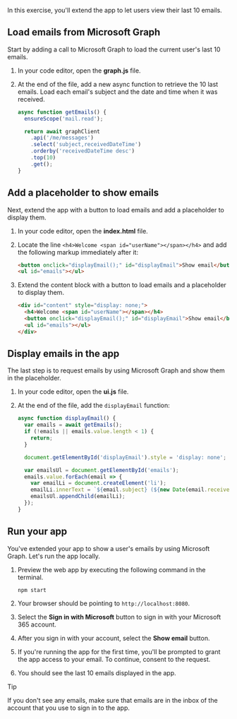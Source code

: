 In this exercise, you'll extend the app to let users view their last 10 emails.

## Load emails from Microsoft Graph

Start by adding a call to Microsoft Graph to load the current user's last 10 emails.

1. In your code editor, open the **graph.js** file.
1. At the end of the file, add a new async function to retrieve the 10 last emails. Load each email's subject and the date and time when it was received.

    ```javascript
    async function getEmails() {
      ensureScope('mail.read');

      return await graphClient
        .api('/me/messages')
        .select('subject,receivedDateTime')
        .orderby('receivedDateTime desc')
        .top(10)
        .get();
    }
    ```

## Add a placeholder to show emails

Next, extend the app with a button to load emails and add a placeholder to display them.

1. In your code editor, open the **index.html** file.
1. Locate the line `<h4>Welcome <span id="userName"></span></h4>` and add the following markup immediately after it:

    ```html
    <button onclick="displayEmail();" id="displayEmail">Show email</button>
    <ul id="emails"></ul>
    ```

1. Extend the content block with a button to load emails and a placeholder to display them.

    ```html
    <div id="content" style="display: none;">
      <h4>Welcome <span id="userName"></span></h4>
      <button onclick="displayEmail();" id="displayEmail">Show email</button>
      <ul id="emails"></ul>
    </div>
    ```

## Display emails in the app

The last step is to request emails by using Microsoft Graph and show them in the placeholder.

1. In your code editor, open the **ui.js** file.
1. At the end of the file, add the `displayEmail` function:

    ```javascript
    async function displayEmail() {
      var emails = await getEmails();
      if (!emails || emails.value.length < 1) {
        return;
      }

      document.getElementById('displayEmail').style = 'display: none';

      var emailsUl = document.getElementById('emails');
      emails.value.forEach(email => {
        var emailLi = document.createElement('li');
        emailLi.innerText = `${email.subject} (${new Date(email.receivedDateTime).toLocaleString()})`;
        emailsUl.appendChild(emailLi);
      });
    }
    ```

## Run your app

You've extended your app to show a user's emails by using Microsoft Graph. Let's run the app locally.

1. Preview the web app by executing the following command in the terminal.

    ```console
    npm start
    ```

1. Your browser should be pointing to `http://localhost:8080`.
1. Select the **Sign in with Microsoft** button to sign in with your Microsoft 365 account.
1. After you sign in with your account, select the **Show email** button.
1. If you're running the app for the first time, you'll be prompted to grant the app access to your email. To continue, consent to the request.
1. You should see the last 10 emails displayed in the app.

> [!TIP]
> If you don't see any emails, make sure that emails are in the inbox of the account that you use to sign in to the app.
